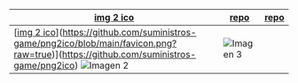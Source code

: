 | [img 2 ico](https://github.com/suministros-game/png2ico) | [repo](https://www.ejemplo.com) | [repo](https://www.ejemplo.com) |
|-------------|-------------|-------------|
|  [[img 2 ico](https://github.com/suministros-game/png2ico)](https://github.com/suministros-game/png2ico/blob/main/favicon.png?raw=true)](https://github.com/suministros-game/png2ico) ![Imagen 2](https://github.com/suministros-game//blob/main/favicon.png?raw=true) | ![Imagen 3](https://github.com/suministros-game/png2ico/blob/main/favicon.png?raw=true) |
